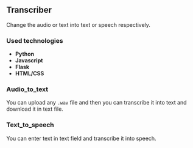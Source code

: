 ## Transcriber
Change the audio or text into text or speech respectively.

### Used technologies
  * **Python**
  * **Javascript** 
   * **Flask**
  * **HTML/CSS**
   
### Audio_to_text
You can upload any `.wav` file and then you can transcribe it into text and download it in text file.

### Text_to_speech
You can enter text in text field and transcribe it into speech.


